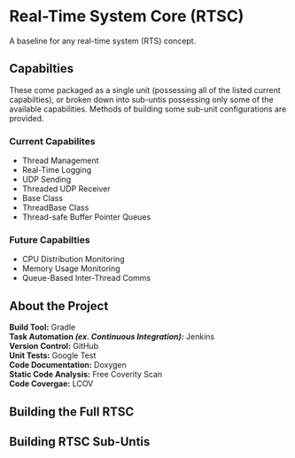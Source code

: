# Real-Time System Core (RTSC)
A baseline for any real-time system (RTS) concept.

## Capabilties
These come packaged as a single unit (possessing all of the listed current capabilties), or broken down into sub-untis possessing only some of the available capabilities. Methods of building some sub-unit configurations are provided.

### Current Capabilites
- Thread Management
- Real-Time Logging
- UDP Sending
- Threaded UDP Receiver
- Base Class
- ThreadBase Class
- Thread-safe Buffer Pointer Queues

### Future Capabilties
- CPU Distribution Monitoring
- Memory Usage Monitoring
- Queue-Based Inter-Thread Comms

## About the Project
**Build Tool:** Gradle  
**Task Automation *(ex. Continuous Integration):*** Jenkins  
**Version Control:** GitHub  
**Unit Tests:** Google Test  
**Code Documentation:** Doxygen  
**Static Code Analysis:** Free Coverity Scan  
**Code Covergae:** LCOV  

## Building the Full RTSC


## Building RTSC Sub-Untis

